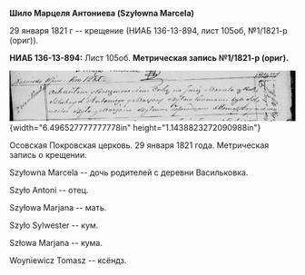 **Шило Марцеля Антониева (Szyłowna Marcela)**

29 января 1821 г -- крещение (НИАБ 136-13-894, лист 105об, №1/1821-р
(ориг)).

**НИАБ 136-13-894:** Лист 105об. **Метрическая запись №1/1821-р
(ориг).**

![](./media/e003018e5e8e75995b46f4735d76850aef8c552a.png){width="6.496527777777778in"
height="1.1438823272090988in"}

Осовская Покровская церковь. 29 января 1821 года. Метрическая запись о
крещении.

Szyłowna Marсela -- дочь родителей с деревни Васильковка.

Szyło Antoni -- отец.

Szyłowa Marjana -- мать.

Szyło Sylwester -- кум.

Szłowa Marjana -- кума.

Woyniewicz Tomasz -- ксёндз.
